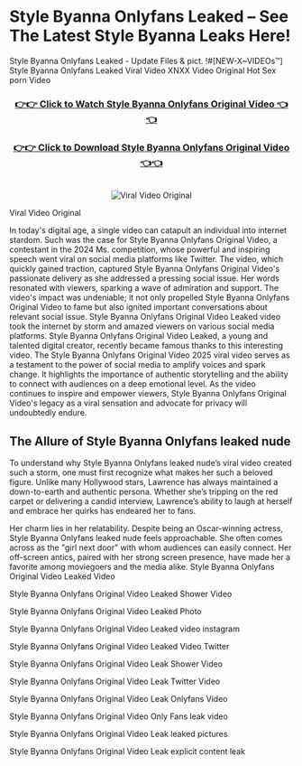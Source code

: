 # Style Byanna Onlyfans Leaked – See The Latest Style Byanna Leaks Here!

Style Byanna Onlyfans Leaked - Update Files & pict. !#[NEW-X~VIDEOs™] Style Byanna Onlyfans Leaked Viral Video XNXX Video Original Hot Sex porn Video
<br>
<div align="center">
<h3><a href="https://links2leaks.com?utm_source=stylebyanna&utm_medium=gitlong" rel="nofollow">👉👉 Click to Watch Style Byanna Onlyfans Original Video 👈👈</a></h3>
<h3><a href="https://links2leaks.com?utm_source=stylebyanna&utm_medium=gitlong" rel="nofollow">👉👉 Click to Download Style Byanna Onlyfans Original Video 👈👈</a></h3>
<br>
<a href="https://links2leaks.com?utm_source=stylebyanna&utm_medium=gitlong" rel="nofollow"><img src="https://i.ibb.co/Gkj2r4b/banner.png" alt="Viral Video Original" style="max-width: 100%; display: inline-block;" data-target="animated-image.originalImage"></a>
</div>

Viral Video Original

In today's digital age, a single video can catapult an individual into internet stardom. Such was the case for Style Byanna Onlyfans Original Video, a contestant in the 2024 Ms. competition, whose powerful and inspiring speech went viral on social media platforms like Twitter.
The video, which quickly gained traction, captured Style Byanna Onlyfans Original Video's passionate delivery as she addressed a pressing social issue. Her words resonated with viewers, sparking a wave of admiration and support. The video's impact was undeniable; it not only propelled Style Byanna Onlyfans Original Video to fame but also ignited important conversations about relevant social issue.
Style Byanna Onlyfans Original Video Leaked video took the internet by storm and amazed viewers on various social media platforms. Style Byanna Onlyfans Original Video Leaked, a young and talented digital creator, recently became famous thanks to this interesting video.
The Style Byanna Onlyfans Original Video 2025 viral video serves as a testament to the power of social media to amplify voices and spark change. It highlights the importance of authentic storytelling and the ability to connect with audiences on a deep emotional level. As the video continues to inspire and empower viewers, Style Byanna Onlyfans Original Video's legacy as a viral sensation and advocate for privacy will undoubtedly endure.

<h2>The Allure of Style Byanna Onlyfans leaked nude</h2>


To understand why Style Byanna Onlyfans leaked nude’s viral video created such a storm, one must first recognize what makes her such a beloved figure. Unlike many Hollywood stars, Lawrence has always maintained a down-to-earth and authentic persona. Whether she’s tripping on the red carpet or delivering a candid interview, Lawrence’s ability to laugh at herself and embrace her quirks has endeared her to fans.

Her charm lies in her relatability. Despite being an Oscar-winning actress, Style Byanna Onlyfans leaked nude feels approachable. She often comes across as the "girl next door" with whom audiences can easily connect. Her off-screen antics, paired with her strong screen presence, have made her a favorite among moviegoers and the media alike.
Style Byanna Onlyfans Original Video Leaked Video

Style Byanna Onlyfans Original Video Leaked Shower Video

Style Byanna Onlyfans Original Video Leaked Photo

Style Byanna Onlyfans Original Video Leaked video instagram

Style Byanna Onlyfans Original Video Leaked Video Twitter

Style Byanna Onlyfans Original Video Leak Shower Video

Style Byanna Onlyfans Original Video Leak Twitter Video

Style Byanna Onlyfans Original Video Leak Onlyfans Video

Style Byanna Onlyfans Original Video Only Fans leak video

Style Byanna Onlyfans Original Video Leak leaked pictures

Style Byanna Onlyfans Original Video Leak explicit content leak